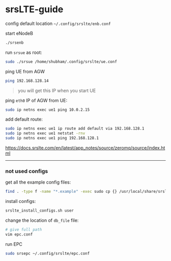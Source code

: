 # srsLTE-guide

config default location `~/.config/srslte/enb.conf`

start eNodeB
```bash
./srsenb
```

run `srsue` as root:
```bash
sudo ./srsue /home/shubham/.config/srslte/ue.conf
```

ping UE from AGW
```bash
ping 192.168.128.14
```
> you will get this IP when you start UE

ping `eth0` IP of AGW from UE:
```bash
sudo ip netns exec ue1 ping 10.0.2.15
```

add default route:
```bash
sudo ip netns exec ue1 ip route add default via 192.168.128.1
sudo ip netns exec ue1 netstat -rnv
sudo ip netns exec ue1 ping 192.168.128.1
```

https://docs.srslte.com/en/latest/app_notes/source/zeromq/source/index.html

---

### not used configs

get all the example config files:
```bash
find . -type f -name "*.example" -exec sudo cp {} /usr/local/share/srslte/ \;
```

install configs:
```bash
srslte_install_configs.sh user
```

change the location of `db_file` file:
```bash
# give full path
vim epc.conf
```

run EPC
```bash
sudo srsepc ~/.config/srslte/epc.conf
```